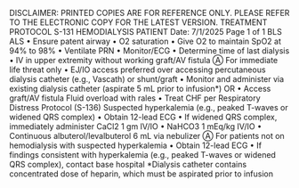 DISCLAIMER: PRINTED COPIES ARE FOR REFERENCE ONLY. PLEASE REFER TO THE ELECTRONIC COPY FOR THE LATEST VERSION.
TREATMENT PROTOCOL S-131
HEMODIALYSIS PATIENT
Date: 7/1/2025 Page 1 of 1
BLS ALS
• Ensure patent airway
• O2 saturation
• Give O2 to maintain SpO2 at 94% to 98%
• Ventilate PRN
• Monitor/ECG
• Determine time of last dialysis
• IV in upper extremity without working graft/AV fistula Ⓐ
For immediate life threat only
• EJ/IO access preferred over accessing percutaneous dialysis catheter
(e.g., Vascath) or shunt/graft
• Monitor and administer via existing dialysis catheter (aspirate 5
mL prior to infusion*)
OR
• Access graft/AV fistula
Fluid overload with rales
• Treat CHF per Respiratory Distress Protocol (S-136)
Suspected hyperkalemia (e.g., peaked T-waves or widened
QRS complex)
• Obtain 12-lead ECG
• If widened QRS complex, immediately administer CaCl2 1 gm IV/IO
• NaHCO3 1 mEq/kg IV/IO
• Continuous albuterol/levalbuterol 6 mL via nebulizer Ⓐ
For patients not on hemodialysis with suspected hyperkalemia
• Obtain 12-lead ECG
• If findings consistent with hyperkalemia (e.g., peaked T-waves or
widened QRS complex), contact base hospital
*Dialysis catheter contains concentrated dose of heparin, which must be aspirated prior to infusion

